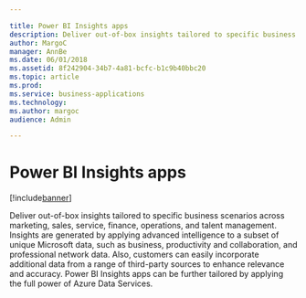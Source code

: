 ```yaml
---

title: Power BI Insights apps
description: Deliver out-of-box insights tailored to specific business scenarios across marketing, sales, service, finance, operations, and talent management.
author: MargoC
manager: AnnBe
ms.date: 06/01/2018
ms.assetid: 8f242904-34b7-4a81-bcfc-b1c9b40bbc20
ms.topic: article
ms.prod: 
ms.service: business-applications
ms.technology: 
ms.author: margoc
audience: Admin

---
```

#  Power BI Insights apps




[!include[banner](../../../includes/banner.md)]

Deliver out-of-box insights tailored to specific business scenarios across
marketing, sales, service, finance, operations, and talent management. Insights
are generated by applying advanced intelligence to a subset of unique Microsoft
data, such as business, productivity and collaboration, and professional network
data. Also, customers can easily incorporate additional data from a range of
third-party sources to enhance relevance and accuracy. Power BI Insights apps
can be further tailored by applying the full power of Azure Data Services.

